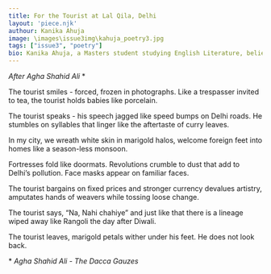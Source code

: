 ```yaml
---
title: For the Tourist at Lal Qila, Delhi
layout: 'piece.njk'
authour: Kanika Ahuja
image: \images\issue3img\kahuja_poetry3.jpg
tags: ["issue3", "poetry"]
bio: Kanika Ahuja, a Masters student studying English Literature, believes in the inexplicable joy of sunshines and smiles. Surrounded by stories, she weaves words into moments that cast projections like shadows on sunny days, keeping her company, always. She is a poet, a performer and an educator of poetry, working towards finding her own voice while also helping others find theirs. Someone who should never be left alone in a Stationery Store, Kanika hoards verses on sticky notes in mason jars to be set free like paper boats on rainy days. She believes in magic, and cupcakes, and can be found sprinkling cinnamon over everything.
---
```

*After Agha Shahid Ali* *

The tourist smiles - forced,
frozen in photographs.
Like a trespasser invited to tea,
the tourist holds babies like porcelain.

The tourist speaks - his speech jagged
like speed bumps on Delhi roads.
He stumbles on syllables that linger
like the aftertaste of curry leaves.

In my city, we wreath white skin
in marigold halos, welcome
foreign feet into homes
like a season-less monsoon.

Fortresses fold like doormats.
Revolutions crumble to dust
that add to Delhi’s pollution.
Face masks appear on familiar faces.

The tourist bargains on fixed prices
and stronger currency devalues artistry,
amputates hands of weavers
while tossing loose change.

The tourist says, “Na, Nahi chahiye”
and just like that there is a lineage
wiped away like Rangoli
the day after Diwali.

The tourist leaves, marigold
petals wither under his feet.
He does not look back.

\* *Agha Shahid Ali - The Dacca Gauzes*